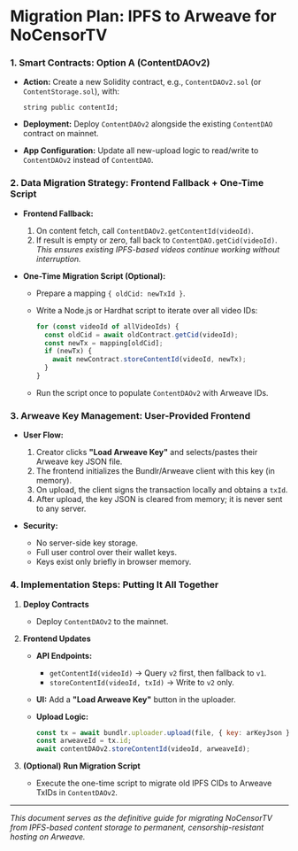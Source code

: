# Migration Plan: IPFS to Arweave for NoCensorTV

### 1. Smart Contracts: Option A (ContentDAOv2)

*   **Action:** Create a new Solidity contract, e.g., `ContentDAOv2.sol` (or `ContentStorage.sol`), with:

    ```solidity
    string public contentId;
    ```
*   **Deployment:** Deploy `ContentDAOv2` alongside the existing `ContentDAO` contract on mainnet.
*   **App Configuration:** Update all new-upload logic to read/write to `ContentDAOv2` instead of `ContentDAO`.

### 2. Data Migration Strategy: Frontend Fallback + One-Time Script

*   **Frontend Fallback:**

    1.  On content fetch, call `ContentDAOv2.getContentId(videoId)`.
    2.  If result is empty or zero, fall back to `ContentDAO.getCid(videoId)`.
        *This ensures existing IPFS-based videos continue working without interruption.*

*   **One-Time Migration Script (Optional):**

    *   Prepare a mapping `{ oldCid: newTxId }`.
    *   Write a Node.js or Hardhat script to iterate over all video IDs:

        ```js
        for (const videoId of allVideoIds) {
          const oldCid = await oldContract.getCid(videoId);
          const newTx = mapping[oldCid];
          if (newTx) {
            await newContract.storeContentId(videoId, newTx);
          }
        }
        ```
    *   Run the script once to populate `ContentDAOv2` with Arweave IDs.

### 3. Arweave Key Management: User-Provided Frontend

*   **User Flow:**

    1.  Creator clicks **"Load Arweave Key"** and selects/pastes their Arweave key JSON file.
    2.  The frontend initializes the Bundlr/Arweave client with this key (in memory).
    3.  On upload, the client signs the transaction locally and obtains a `txId`.
    4.  After upload, the key JSON is cleared from memory; it is never sent to any server.

*   **Security:**

    *   No server-side key storage.
    *   Full user control over their wallet keys.
    *   Keys exist only briefly in browser memory.

### 4. Implementation Steps: Putting It All Together

1.  **Deploy Contracts**

    *   Deploy `ContentDAOv2` to the mainnet.

2.  **Frontend Updates**

    *   **API Endpoints:**

        *   `getContentId(videoId)` → Query `v2` first, then fallback to `v1`.
        *   `storeContentId(videoId, txId)` → Write to `v2` only.
    *   **UI:** Add a **"Load Arweave Key"** button in the uploader.
    *   **Upload Logic:**

        ```js
        const tx = await bundlr.uploader.upload(file, { key: arKeyJson });
        const arweaveId = tx.id;
        await contentDAOv2.storeContentId(videoId, arweaveId);
        ```

3.  **(Optional) Run Migration Script**

    *   Execute the one-time script to migrate old IPFS CIDs to Arweave TxIDs in `ContentDAOv2`.

---

*This document serves as the definitive guide for migrating NoCensorTV from IPFS-based content storage to permanent, censorship-resistant hosting on Arweave.*